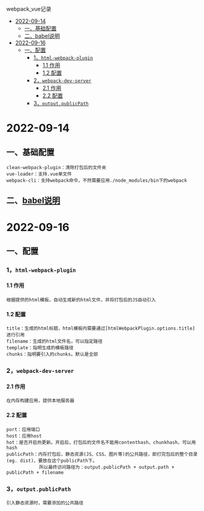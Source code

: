 <!-- START doctoc generated TOC please keep comment here to allow auto update -->
<!-- DON'T EDIT THIS SECTION, INSTEAD RE-RUN doctoc TO UPDATE -->
webpack_vue记录

- [2022-09-14](#2022-09-14)
  - [一、基础配置](#%E4%B8%80%E5%9F%BA%E7%A1%80%E9%85%8D%E7%BD%AE)
  - [二、babel说明](#%E4%BA%8Cbabel%E8%AF%B4%E6%98%8E)
- [2022-09-16](#2022-09-16)
  - [一、配置](#%E4%B8%80%E9%85%8D%E7%BD%AE)
    - [1，```html-webpack-plugin```](#1html-webpack-plugin)
      - [1.1 作用](#11-%E4%BD%9C%E7%94%A8)
      - [1.2 配置](#12-%E9%85%8D%E7%BD%AE)
    - [2，```webpack-dev-server```](#2webpack-dev-server)
      - [2.1 作用](#21-%E4%BD%9C%E7%94%A8)
      - [2.2 配置](#22-%E9%85%8D%E7%BD%AE)
    - [3，```output.publicPath```](#3outputpublicpath)

<!-- END doctoc generated TOC please keep comment here to allow auto update -->

# 2022-09-14
## 一、基础配置
```
clean-webpack-plugin：清除打包后的文件夹
vue-loader：支持.vue单文件
webpack-cli：支持webpack命令，不然需要应用./node_modules/bin下的webpack
```
## 二、[babel说明](https://www.jiangruitao.com/babel/quick-start/)

# 2022-09-16
## 一、配置
### 1，```html-webpack-plugin```
#### 1.1 作用
```
根据提供的html模板，自动生成新的html文件，并将打包后的JS自动引入
```
#### 1.2 配置
```
title：生成的html标题，html模板内需要通过[htmlWebpackPlugin.options.title]进行引用
filename：生成的html文件名，可以指定路径
template：指明生成的模板路径
chunks：指明要引入的chunks。默认是全部
```
### 2，```webpack-dev-server```
#### 2.1 作用
```
在内存构建应用，提供本地服务器
```
#### 2.2 配置
```
port：应用端口
host：应用host
hot：是否开启热更新。开启后，打包后的文件名不能用contenthash、chunkhash，可以用hash
publicPath：内存打包后，静态资源(JS、CSS、图片等)的公共路径，即打完包后的整个目录(eg. dist)，要放在这个publicPath下。
            所以最终访问路径为：output.publicPath + output.path + publicPath + filename
```
### 3，```output.publicPath```
```
引入静态资源时，需要添加的公共路径
```